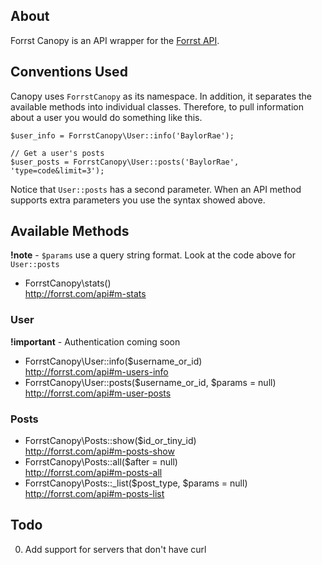 ## About
Forrst Canopy is an API wrapper for the [Forrst API](http://forrst.com/api).

## Conventions Used
Canopy uses `ForrstCanopy` as its namespace. In addition, it separates the available methods into individual classes. Therefore, to pull information about a user you would do something like this.

    $user_info = ForrstCanopy\User::info('BaylorRae');
    
    // Get a user's posts
    $user_posts = ForrstCanopy\User::posts('BaylorRae', 'type=code&limit=3');
    
Notice that `User::posts` has a second parameter. When an API method supports extra parameters you use the syntax showed above.

## Available Methods
**!note** - `$params` use a query string format. Look at the code above for `User::posts`

- ForrstCanopy\stats()<br /> <http://forrst.com/api#m-stats>

### User
**!important** - Authentication coming soon

- ForrstCanopy\User::info($username\_or\_id)<br /> <http://forrst.com/api#m-users-info>
- ForrstCanopy\User::posts($username\_or\_id, $params = null)<br /> <http://forrst.com/api#m-user-posts>

### Posts
- ForrstCanopy\Posts::show($id\_or\_tiny\_id)<br /> <http://forrst.com/api#m-posts-show>
- ForrstCanopy\Posts::all($after = null)<br /> <http://forrst.com/api#m-posts-all>
- ForrstCanopy\Posts::\_list($post_type, $params = null)<br /> <http://forrst.com/api#m-posts-list>

## Todo
0. Add support for servers that don't have curl
